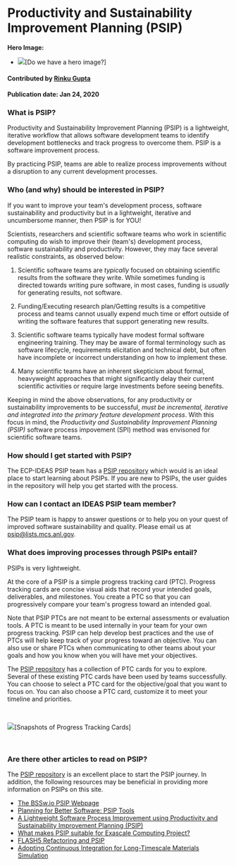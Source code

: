 # Productivity and Sustainability Improvement Planning (PSIP)
 
**Hero Image:**

 - <img src='https://github.com/betterscientificsoftware/images/raw/master/Blog_0819_Dataviz.png' />[Do we have a hero image?]
 
#### Contributed by [Rinku Gupta](https://github.com/rinkug)
#### Publication date: Jan 24, 2020


### What is PSIP?

Productivity and Sustainability Improvement Planning (PSIP) is a lightweight, iterative workflow that allows software development teams to identify development bottlenecks and track progress to overcome them. PSIP is a software improvement process.

By practicing PSIP, teams are able to realize process improvements without a disruption to any current development processes. 

### Who (and why) should be interested in PSIP?

If you want to improve your team's development process, software sustainability and productivity but in a lightweight, iterative and uncumbersome manner, then PSIP is for YOU!

Scientists, researchers and scientific software teams who work in scientific computing do wish to improve their (team's) development process, software sustainability and productivity. However, they may face several realistic constraints, as observed below: 

1.  Scientific software teams are *typically* focused on obtaining scientific results from the software they write. While sometimes funding is directed towards writing pure software, in most cases, funding is *usually* for generating results, not software. 

2. Funding/Executing research plan/Getting results is a competitive process and teams cannot usually expend much time or effort outside of writing the software features that support generating new results. 

3. Scientific software teams typically have modest formal software engineering training. They may be aware of formal terminology such as software lifecycle, requirements elicitation and technical debt, but often have incomplete or incorrect understanding on how to implement these.

4. Many scientific teams have an inherent skepticism about formal, heavyweight approaches that might significantly delay their current scientific activities or require large investments before seeing benefits.

Keeping in mind the above observations, for any productivity or sustainability improvements to be successful, *must be incremental, iterative and integrated into the primary feature development process*. With this focus in mind, the *Productivity and Sustainability Improvement Planning (PSIP)* software process impovement (SPI) method was envisoned for scientific software teams.


### How should I get started with PSIP?

The ECP-IDEAS PSIP team has a [PSIP repository](https://github.com/bssw-psip/practice-guides/blob/master/README.md) which would is an ideal place to start learning about PSIPs. If you are new to PSIPs, the user guides in the repository will help you get started with the process.


### How can I contact an IDEAS PSIP team member?

The PSIP team is happy to answer questions or to help you on your quest of improved software sustainability and quality. Please email us at [psip@lists.mcs.anl.gov](psip@lists.mcs.anl.gov).


### What does improving processes through PSIPs entail?

PSIPs is very lightweight. 

At the core of a PSIP is a simple progress tracking card (PTC). Progress tracking cards are concise visual aids that record your intended goals, deliverables, and milestones. You create a PTC so that you can progressively compare your team's progress toward an intended goal. 

Note that PSIP PTCs are not meant to be external assessments or evaluation tools. A PTC is meant to be used internally in your team for your own progress tracking. PSIP can help develop best practices and the use of PTCs will help keep track of your progress toward an objective. You can also use or share PTCs when communicating to other teams about your goals and how you know when you will have met your objectives.

The [PSIP repository](https://github.com/bssw-psip/practice-guides/blob/master/README.md) has a collection of PTC cards for you to explore. Several of these existing PTC cards have been used by teams successfully. You can choose to select a PTC card for the objective/goal that you want to focus on. You can also choose a PTC card, customize it to meet your timeline and priorities. 

<br>

<img src='https://github.com/betterscientificsoftware/images/raw/master/Blog_0120_PTCCards.png' class='page lightbox'/>[Snapshots of Progress Tracking Cards]

<br>



### Are there other articles to read on PSIP?
The [PSIP repository](https://github.com/bssw-psip/practice-guides/blob/master/README.md) is an excellent place to start the PSIP journey. In addition, the following resources may be beneficial in providing more information on PSIPs on this site.

- [The BSSw.io PSIP Webpage](https://bssw.io/psip)
- [Planning for Better Software: PSIP Tools](https://bssw.io/items/planning-for-better-software-psip-tools)
- [A Lightweight Software Process Improvement using Productivity and Sustainability Improvement Planning (PSIP)](https://bssw.io/items/a-lightweight-software-process-improvement-using-productivity-and-sustainability-improvement-planning-psip)
- [What makes PSIP suitable for Exascale Computing Project?](https://bssw.io/items/what-makes-psip-suitable-for-exascale-computing-project)
- [FLASH5 Refactoring and PSIP](https://bssw.io/blog_posts/flash5-refactoring-and-psip)
- [Adopting Continuous Integration for Long-Timescale Materials Simulation](https://bssw.io/blog_posts/adopting-continuous-integration-for-long-timescale-materials-simulation)


<!---
Publish: no
RSS update: 2020-02-02
Categories: planning, development, reliability
Topics: software process improvement, refactoring, testing
Tags: bssw-blog-article
Level: 2
Prerequisites: default
Aggregate: none
--->

